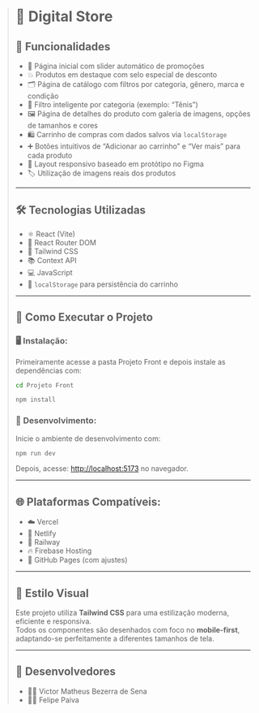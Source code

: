 > # 🏬 Digital Store
>
> ## 🌟 Funcionalidades
>
> - 🎠 Página inicial com slider automático de promoções  
> - 💥 Produtos em destaque com selo especial de desconto  
> - 🗂️ Página de catálogo com filtros por categoria, gênero, marca e condição  
> - 🧐 Filtro inteligente por categoria (exemplo: “Tênis”)  
> - 🖼️ Página de detalhes do produto com galeria de imagens, opções de tamanhos e cores  
> - 🛍️ Carrinho de compras com dados salvos via `localStorage`  
> - ➕ Botões intuitivos de “Adicionar ao carrinho” e “Ver mais” para cada produto  
> - 📱 Layout responsivo baseado em protótipo no Figma  
> - 🏷️ Utilização de imagens reais dos produtos  
>
> ---
>
> ## 🛠️ Tecnologias Utilizadas
>
> - ⚛️ React (Vite)  
> - 🔗 React Router DOM  
> - 🎨 Tailwind CSS  
> - 📚 Context API  
> - 💻 JavaScript  
> - 💾 `localStorage` para persistência do carrinho  
>
> ---
>
> ## 🚀 Como Executar o Projeto
> 
>
> ### 🖥️ Instalação:
>
> Primeiramente acesse a pasta Projeto Front e depois instale as dependências com:
>  ```bash
> cd Projeto Front
> ```
> ```bash
> npm install
> ```
>
> ### 🔧 Desenvolvimento:
>
> Inicie o ambiente de desenvolvimento com:
>
> ```bash
> npm run dev
> ```
>
> Depois, acesse: [http://localhost:5173](http://localhost:5173) no navegador.
>
> ---
>
> ## 🌐 Plataformas Compatíveis:
>
> - ☁️ Vercel  
> - 🚀 Netlify  
> - 🚂 Railway  
> - 🔥 Firebase Hosting  
> - 🐙 GitHub Pages (com ajustes)  
>
> ---
>
> ## 🎨 Estilo Visual
>
> Este projeto utiliza **Tailwind CSS** para uma estilização moderna, eficiente e responsiva.  
> Todos os componentes são desenhados com foco no **mobile-first**, adaptando-se perfeitamente a diferentes tamanhos de tela.  
>
> ---
>
> ## 👥 Desenvolvedores
>
> - 👨‍💻 Victor Matheus Bezerra de Sena  
> - 👨‍💻 Felipe Paiva
